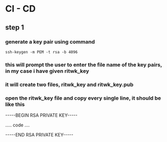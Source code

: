 # CI - CD

## step 1

### generate a key pair using command

`ssh-keygen -m PEM -t rsa -b 4096`

### this will prompt the user to enter the file name of the key pairs, in my case i have given ritwk_key

### it will create two files, ritwk_key and ritwk_key.pub

### open the ritwk_key file and copy every single line, it should be like this

-----BEGIN RSA PRIVATE KEY-----

..... code ....

-----END RSA PRIVATE KEY-----
